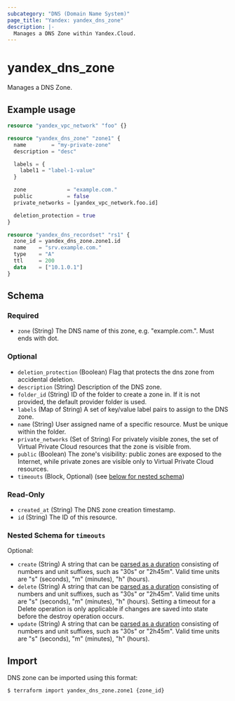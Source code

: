 ```yaml
---
subcategory: "DNS (Domain Name System)"
page_title: "Yandex: yandex_dns_zone"
description: |-
  Manages a DNS Zone within Yandex.Cloud.
---
```


# yandex_dns_zone

Manages a DNS Zone.

## Example usage

```terraform
resource "yandex_vpc_network" "foo" {}

resource "yandex_dns_zone" "zone1" {
  name        = "my-private-zone"
  description = "desc"

  labels = {
    label1 = "label-1-value"
  }

  zone             = "example.com."
  public           = false
  private_networks = [yandex_vpc_network.foo.id]

  deletion_protection = true
}

resource "yandex_dns_recordset" "rs1" {
  zone_id = yandex_dns_zone.zone1.id
  name    = "srv.example.com."
  type    = "A"
  ttl     = 200
  data    = ["10.1.0.1"]
}
```

<!-- schema generated by tfplugindocs -->
## Schema

### Required

- `zone` (String) The DNS name of this zone, e.g. "example.com.". Must ends with dot.

### Optional

- `deletion_protection` (Boolean) Flag that protects the dns zone from accidental deletion.
- `description` (String) Description of the DNS zone.
- `folder_id` (String) ID of the folder to create a zone in. If it is not provided, the default provider folder is used.
- `labels` (Map of String) A set of key/value label pairs to assign to the DNS zone.
- `name` (String) User assigned name of a specific resource. Must be unique within the folder.
- `private_networks` (Set of String) For privately visible zones, the set of Virtual Private Cloud resources that the zone is visible from.
- `public` (Boolean) The zone's visibility: public zones are exposed to the Internet, while private zones are visible only to Virtual Private Cloud resources.
- `timeouts` (Block, Optional) (see [below for nested schema](#nestedblock--timeouts))

### Read-Only

- `created_at` (String) The DNS zone creation timestamp.
- `id` (String) The ID of this resource.

<a id="nestedblock--timeouts"></a>
### Nested Schema for `timeouts`

Optional:

- `create` (String) A string that can be [parsed as a duration](https://pkg.go.dev/time#ParseDuration) consisting of numbers and unit suffixes, such as "30s" or "2h45m". Valid time units are "s" (seconds), "m" (minutes), "h" (hours).
- `delete` (String) A string that can be [parsed as a duration](https://pkg.go.dev/time#ParseDuration) consisting of numbers and unit suffixes, such as "30s" or "2h45m". Valid time units are "s" (seconds), "m" (minutes), "h" (hours). Setting a timeout for a Delete operation is only applicable if changes are saved into state before the destroy operation occurs.
- `update` (String) A string that can be [parsed as a duration](https://pkg.go.dev/time#ParseDuration) consisting of numbers and unit suffixes, such as "30s" or "2h45m". Valid time units are "s" (seconds), "m" (minutes), "h" (hours).




## Import

DNS zone can be imported using this format:

```
$ terraform import yandex_dns_zone.zone1 {zone_id}
```
